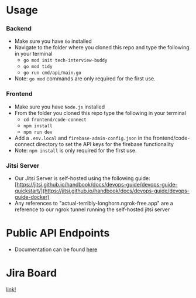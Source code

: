 # Usage
### Backend
- Make sure you have `Go` installed
- Navigate to the folder where you cloned this repo and type the following in your terminal
  - `go mod init tech-interview-buddy`
  - `go mod tidy`
  - `go run cmd/api/main.go`
- Note: `go mod` commands are only required for the first use.

### Frontend
- Make sure you have `Node.js` installed
- From the folder you cloned this repo type the following in your terminal
  - `cd frontend/code-connect`
  - `npm install`
  - `npm run dev`
- Add a `.env.local` and `firebase-admin-config.json` in the frontend/code-connect directory to set the API keys for the firebase functionality
- Note: `npm install` is only required for the first use.

### Jitsi Server
- Our Jitsi Server is self-hosted using the following guide: [https://jitsi.github.io/handbook/docs/devops-guide/devops-guide-quickstart/](https://jitsi.github.io/handbook/docs/devops-guide/devops-guide-docker)
- Any references to "actual-terribly-longhorn.ngrok-free.app" are a reference to our ngrok tunnel running the self-hosted jitsi server

# Public API Endpoints
- Documentation can be found [here](https://github.com/rebeccaborissova/tech-interview-buddy/wiki/Public-API-Endpoints)

# Jira Board
[link!](https://rebeccaborissov.atlassian.net/jira/software/projects/SCRUM/boards/1/timeline)
